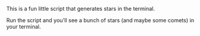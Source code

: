 This is a fun little script that generates stars in the terminal.

Run the script and you'll see a bunch of stars (and maybe some comets) in your terminal.
